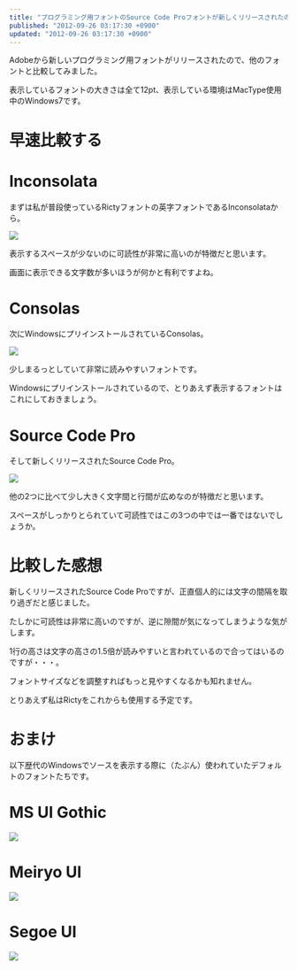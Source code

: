 ```yaml
---
title: "プログラミング用フォントのSource Code Proフォントが新しくリリースされたので他のフォントと比較してみた"
published: "2012-09-26 03:17:30 +0900"
updated: "2012-09-26 03:17:30 +0900"
---
```


Adobeから新しいプログラミング用フォントがリリースされたので、他のフォントと比較してみました。 

表示しているフォントの大きさは全て12pt、表示している環境はMacType使用中のWindows7です。 

# 早速比較する

# Inconsolata

まずは私が普段使っているRictyフォントの英字フォントであるInconsolataから。 

![](/images/2012/9/26/font-1.png)

表示するスペースが少ないのに可読性が非常に高いのが特徴だと思います。 

画面に表示できる文字数が多いほうが何かと有利ですよね。 

# Consolas

次にWindowsにプリインストールされているConsolas。 

![](/images/2012/9/26/font-2.png)

少しまるっとしていて非常に読みやすいフォントです。 

Windowsにプリインストールされているので、とりあえず表示するフォントはこれにしておきましょう。 

# Source Code Pro

そして新しくリリースされたSource Code Pro。 

![](/images/2012/9/26/font-3.png)

他の2つに比べて少し大きく文字間と行間が広めなのが特徴だと思います。 

スペースがしっかりとられていて可読性ではこの3つの中では一番ではないでしょうか。 

# 比較した感想

新しくリリースされたSource Code Proですが、正直個人的には文字の間隔を取り過ぎだと感じました。 

たしかに可読性は非常に高いのですが、逆に隙間が気になってしまうような気がします。 

1行の高さは文字の高さの1.5倍が読みやすいと言われているので合ってはいるのですが・・・。 

フォントサイズなどを調整すればもっと見やすくなるかも知れません。 

とりあえず私はRictyをこれからも使用する予定です。 

# おまけ

以下歴代のWindowsでソースを表示する際に（たぶん）使われていたデフォルトのフォントたちです。 

# MS UI Gothic

![](/images/2012/9/26/font-4.png)

# Meiryo UI

![](/images/2012/9/26/font-5.png)

# Segoe UI

![](/images/2012/9/26/font-6.png)
